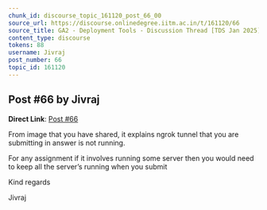 ```yaml
---
chunk_id: discourse_topic_161120_post_66_00
source_url: https://discourse.onlinedegree.iitm.ac.in/t/161120/66
source_title: GA2 - Deployment Tools - Discussion Thread [TDS Jan 2025]
content_type: discourse
tokens: 88
username: Jivraj
post_number: 66
topic_id: 161120
---
```


## Post #66 by Jivraj

**Direct Link**: [Post #66](https://discourse.onlinedegree.iitm.ac.in/t/161120/66)

From image that you have shared, it explains ngrok tunnel that you are submitting in answer is not running.

For any assignment if it involves running some server then you would need to keep all the server’s running when you submit

Kind regards

Jivraj
